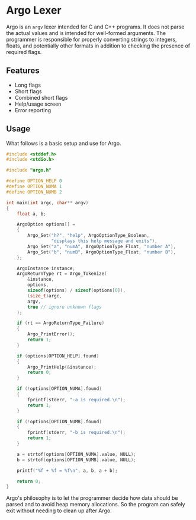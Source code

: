 # Argo Lexer
Argo is an `argv` lexer intended for C and C++ programs. It does not parse the actual values and is intended for well-formed arguments. The programmer is responsible for properly converting strings to integers, floats, and potentially other formats in addition to checking the presence of required flags.

## Features

- Long flags
- Short flags
- Combined short flags
- Help/usage screen
- Error reporting

## Usage
What follows is a basic setup and use for Argo.

```c
#include <stddef.h>
#include <stdio.h>

#include "argo.h"

#define OPTION_HELP 0
#define OPTION_NUMA 1
#define OPTION_NUMB 2

int main(int argc, char** argv)
{
    float a, b;

    ArgoOption options[] =
    {
        Argo_Set("h?", "help", ArgoOptionType_Boolean,
                 "displays this help message and exits"),
        Argo_Set("a", "numA", ArgoOptionType_Float, "number A"),
        Argo_Set("b", "numB", ArgoOptionType_Float, "number B"),
    };

    ArgoInstance instance;
    ArgoReturnType rt = Argo_Tokenize(
        &instance,
        options,
        sizeof(options) / sizeof(options[0]),
        (size_t)argc,
        argv,
        true // ignore unknown flags
    );

    if (rt == ArgoReturnType_Failure)
    {
        Argo_PrintError();
        return 1;
    }

    if (options[OPTION_HELP].found)
    {
        Argo_PrintHelp(&instance);
        return 0;
    }

    if (!options[OPTION_NUMA].found)
    {
        fprintf(stderr, "-a is required.\n");
        return 1;
    }

    if (!options[OPTION_NUMB].found)
    {
        fprintf(stderr, "-b is required.\n");
        return 1;
    }

    a = strtof(options[OPTION_NUMA].value, NULL);
    b = strtof(options[OPTION_NUMB].value, NULL);

    printf("%f + %f = %f\n", a, b, a + b);

    return 0;
}
```
Argo's philosophy is to let the programmer decide how data should be parsed and to avoid heap memory allocations. So the program can safely exit without needing to clean up after Argo.

